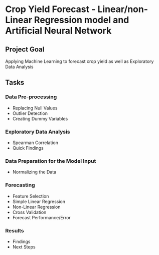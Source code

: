# Crop Yield Forecast - Linear/non-Linear Regression model and Artificial Neural Network

## Project Goal
Applying Machine Learning to forecast crop yield as well as Exploratory Data Analysis

## Tasks

### Data Pre-processing
- Replacing Null Values
- Outlier Detection
- Creating Dummy Variables


### Exploratory Data Analysis
- Spearman Correlation
- Quick Findings

### Data Preparation for the Model Input
- Normalizing the Data

### Forecasting
- Feature Selection
- Simple Linear Regression
- Non-Linear Regression
- Cross Validation
- Forecast Performance/Error

### Results
- Findings
- Next Steps
